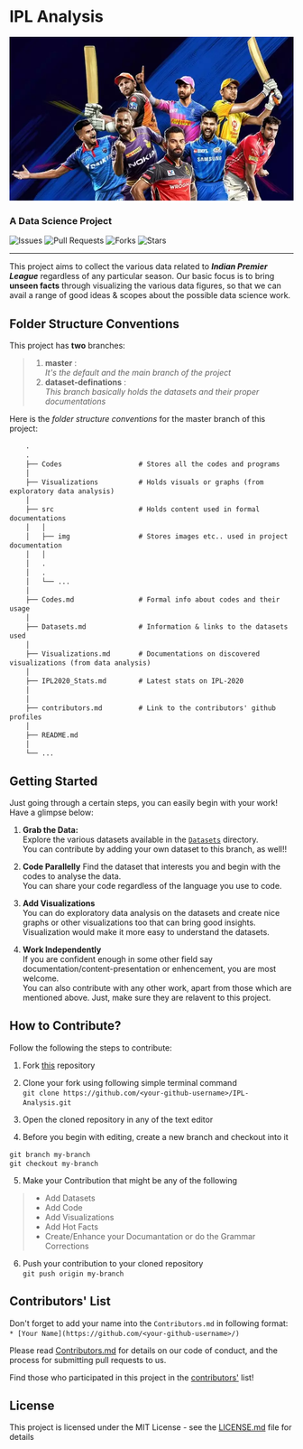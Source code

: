 # IPL Analysis  
![IPL Header](./src/img/header.png)  

### A Data Science Project  

![Issues](https://img.shields.io/github/issues/Team-thedatatribune/IPL-Analysis)
![Pull Requests](https://img.shields.io/github/issues-pr/Team-thedatatribune/IPL-Analysis)
![Forks](https://img.shields.io/github/forks/Team-thedatatribune/IPL-Analysis)
![Stars](https://img.shields.io/github/stars/Team-thedatatribune/IPL-Analysis)

---

This project aims to collect the various data related to _**Indian Premier League**_ regardless of any particular season. Our basic focus is to bring **unseen facts** through visualizing the various data figures, so that we can avail a range of good ideas & scopes about the possible data science work.  

## Folder Structure Conventions

This project has **two** branches:  

> 1. **master** :  
>   _It's the default and the main branch of the project_
> 2. **dataset-definations** :  
>   _This branch basically holds the datasets and their proper documentations_  

  
Here is the _folder structure conventions_ for the master branch of this project:  

```
    .
    .
    ├── Codes                   # Stores all the codes and programs
    │
    ├── Visualizations          # Holds visuals or graphs (from exploratory data analysis)
    │
    ├── src                     # Holds content used in formal documentations
    │   │
    │   ├── img                 # Stores images etc.. used in project documentation
    │   │
    │   .
    │   .
    │   └── ...         
    │
    ├── Codes.md                # Formal info about codes and their usage
    │
    ├── Datasets.md             # Information & links to the datasets used
    │
    ├── Visualizations.md       # Documentations on discovered visualizations (from data analysis)   
    │   
    ├── IPL2020_Stats.md        # Latest stats on IPL-2020
    │
    │
    ├── contributors.md         # Link to the contributors' github profiles
    │
    ├── README.md                  
    │
    └── ...
```
  

## Getting Started

 Just going through a certain steps, you can easily begin with your work!  
 Have a glimpse below:  

 1. **Grab the Data:**  
 Explore the various datasets available in the [```Datasets```](https://github.com/Team-thedatatribune/IPL-Analysis/tree/dataset-defination) directory.  
 You can contribute by adding your own dataset to this branch, as well!!  

 2. **Code Parallelly**
 Find the dataset that interests you and begin with the codes to analyse the data.  
 You can share your code regardless of the language you use to code.  

 3. **Add Visualizations**  
 You can do exploratory data analysis on the datasets and create nice graphs or other visualizations too that can bring good insights.  
 Visualization would make it more easy to understand the datasets.  

 4. **Work Independently**  
 If you are confident enough in some other field say documentation/content-presentation or enhencement, you are most welcome.  
 You can also contribute with any other work, apart from those which are mentioned above. Just, make sure they are relavent to this project.
  

## How to Contribute?

Follow the following the steps to contribute:  
1. Fork [this](https://github.com/Team-thedatatribune/IPL-Analysis) repository

2. Clone your fork using following simple terminal command  
```git clone https://github.com/<your-github-username>/IPL-Analysis.git```

3. Open the cloned repository in any of the text editor

4. Before you begin with editing, create a new branch and checkout into it
```
git branch my-branch
git checkout my-branch
```

5. Make your Contribution that might be any of the following  
> * Add Datasets  
> * Add Code  
> * Add Visualizations  
> * Add Hot Facts  
> * Create/Enhance your Documantation or do the Grammar Corrections  
  
6. Push your contribution to your cloned repository  
```git push origin my-branch```  

  
## Contributors' List

Don't forget to add your name into the ```Contributors.md``` in following format:  
```* [Your Name](https://github.com/<your-github-username>/)```  

Please read [Contributors.md](https://github.com/Team-thedatatribune/Contributors.md) for details on our code of conduct, and the process for submitting pull requests to us.

Find those who participated in this project in the [contributors'](https://github.com/your/project/contributors) list!  
  
  
## License

This project is licensed under the MIT License - see the [LICENSE.md](LICENSE.md) file for details
